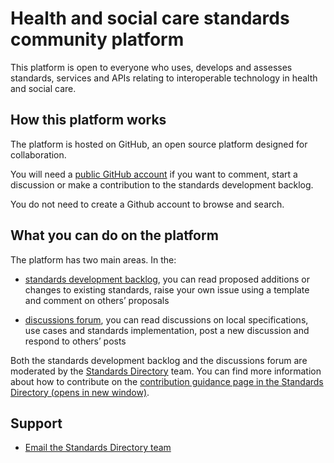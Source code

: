 # Health and social care standards community platform
This platform is open to everyone who uses, develops and assesses standards, services and APIs relating to interoperable technology in health and social care. 

## How this platform works
The platform is hosted on GitHub, an open source platform designed for collaboration. 

You will need a [public GitHub account](https://github.com/) if you want to comment, start a discussion or make a contribution to the standards development backlog.

You do not need to create a Github account to browse and search.  

## What you can do on the platform

The platform has two main areas. In the:

- [standards development backlog](https://github.com/Marvell-Consulting/standards-directory-community-platform/projects/1), 
you can read proposed additions or changes to existing standards, raise your own issue using a template and comment on others’ proposals

- [discussions forum](https://github.com/Marvell-Consulting/standards-directory-community-platform/discussions),
you can read discussions on local specifications, use cases and standards implementation, post a new discussion and respond to others’ posts


Both the standards development backlog and the discussions forum are moderated by the [Standards Directory](#) team. 
You can find more information about how to contribute on the [contribution guidance page in the Standards Directory (opens in new window)](https://nhs-standards-registry.herokuapp.com/v5/community-contribution).


## Support

- [Email the Standards Directory team](#)
